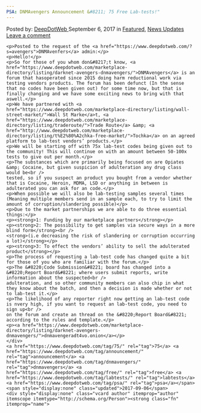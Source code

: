 ```yaml
---
PSA: DNMAvengers Announcement &#8211; 75 Free Lab-tests!"
---
```

<article class="post-listing post-22419 post type-post status-publish format-standard has-post-thumbnail hentry  tag-4202 tag-announcement tag-dnmavengers tag-free tag-labtests tag-psa">
    <div class="post-inner">
        <span>Posted by: <a href="https://www.deepdotweb.com/author/admin/" title="">DeepDotWeb </a></span>
    <span>September 6, 2017</span>
    <span>in <a href="https://www.deepdotweb.com/category/deepdot-news/" rel="category tag">Featured</a>, <a href="https://www.deepdotweb.com/category/news-updates/" rel="category tag">News Updates</a></span>
    <span><a href="https://www.deepdotweb.com/2017/09/06/dnmavengers-announcement/#respond">Leave a comment</a></span>
    </p>
    <div class="clear"></div>
    
    <p>Posted to the request of the <a href="https://www.deepdotweb.com/?s=avengers">DNMAvenfers</a> admin:</p>
    <p>Hello!</p>
    <p>So for those of you whom don&#8217;t know, <a href="https://www.deepdotweb.com/marketplace-directory/listing/darknet-avengers-dnmavengers/">DNMAvengers</a> is an forum that hasoperated since 2015 doing harm reductional work via testing vendors products. The forum has been defunct (In the sense that no codes have been given out) for some time now, but that is finally changing and we have some exciting news to bring with that aswell.</p>
    <p>We have partnered with <a href="https://www.deepdotweb.com/marketplace-directory/listing/wall-street-market/">Wall St Marke</a>t, <a href="https://www.deepdotweb.com/marketplace-directory/listing/traderoute/">Trade Route</a> &amp; <a href="http://www.deepdotweb.com/marketplace-directory/listing/t%E2%80%A2chka-free-market/">Tochka</a> on an agreed platform to lab-test vendors’ products.</p>
    <p>We will be starting off with 75x lab-test codes being given out to the community! This will continue on with an amount between 50-100x tests to give out per month.</p>
    <p>The substances which are primarily being focused on are Opiates &amp; Cocaine, but given suspicion of adulteration any drug class would be<br />
    tested, so if you suspect an product you bought from a vendor whether that is Cocaine, Heroin, MDMA, LSD or anything in between is adulterated you can ask for an code.</p>
    <p>When possible we will also be lab-testing samples several times (Meaning multiple members send in an sample each, to try to limit the amount of corruption/slandering possible)</p>
    <p>Due to the market partnerships we are able to do three essential things:</p>
    <p><strong>1: Funding by our marketplace partners</strong></p>
    <p><strong>2: The possibility to get samples via secure ways in a more blind form</strong><br />
    <strong>(i.e decreasing the risk of slandering or corruption occurring a lot)</strong></p>
    <p><strong>3: To effect the vendors’ ability to sell the adulterated product</strong></p>
    <p>The process of requesting a lab-test code has changed quite a bit for those of you who are familiar with the forum.</p>
    <p>The &#8220;Code Submission&#8221; board has changed into a &#8220;Report Board&#8221; where users submit reports, write information about the suspected<br />
    adulteration, and so other community members can also chip in what they know about the batch, and then a decision is made whether or not to lab-test it.</p>
    <p>The likelihood of any reporter right now getting an lab-test code is nvery high, if you want to request an lab-test code, you need to sign up<br />
    on the forum and create an thread on the &#8220;Report Board&#8221; according to the rules and template.</p>
    <p><a href="https://www.deepdotweb.com/marketplace-directory/listing/darknet-avengers-dnmavengers/">dnmavengeradt4vo.onion</a></p>
    </div>
    <a href="https://www.deepdotweb.com/tag/75/" rel="tag">75</a> <a href="https://www.deepdotweb.com/tag/announcement/" rel="tag">announcement</a> <a href="https://www.deepdotweb.com/tag/dnmavengers/" rel="tag">dnmavengers</a> <a href="https://www.deepdotweb.com/tag/free/" rel="tag">free</a> <a href="https://www.deepdotweb.com/tag/labtests/" rel="tag">labtests</a> <a href="https://www.deepdotweb.com/tag/psa/" rel="tag">psa</a></span> <span style="display:none" class="updated">2017-09-06</span>
    <div style="display:none" class="vcard author" itemprop="author" itemscope itemtype="http://schema.org/Person"><strong class="fn" itemprop="name">
    
